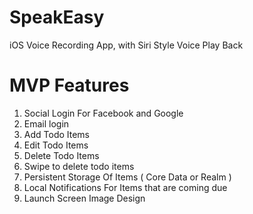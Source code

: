 # SpeakEasy
iOS Voice Recording App, with Siri Style Voice Play Back

MVP Features
===========

1.  Social Login For Facebook and Google
2.  Email login
3.  Add Todo Items
4.  Edit Todo Items
5.  Delete Todo Items
6.  Swipe to delete todo items
7.  Persistent Storage Of Items ( Core Data or Realm )
8.  Local Notifications For Items that are coming due
9.  Launch Screen Image Design


